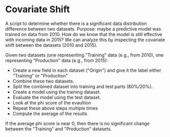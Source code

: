 # Covariate Shift

A script to determine whether there is a significant data distribution
difference between two datasets. Purpose: maybe a predictive model was trained
on data from 2010. How do we know that the model is still effective with
incoming data in 2015? We can analyze this by inspecting the covariate shift
between the datasets (2010 and 2015).

Given two datasets (one representing "Training" data (e.g., from 2010), one
representing "Production" data (e.g., from 2015):

- Create a new field in each dataset ("Origin") and give it the label either
  "Training" or "Production"
- Combine these two datasets.
- Split the combined dataset into training and test parts (80%/20%).
- Create a model using the training dataset.
- Evaluate the model using the test dataset.
- Look at the phi score of the evaultion
- Repeat these above steps multiple times
- Compute the average of the results

If the average phi score is near 0, then there is no significant change between
the "Training" and "Production" datasets.
